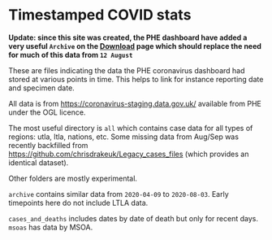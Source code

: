 # Timestamped COVID stats


**Update: since this site was created, the PHE dashboard have added a very useful `Archive` on the [Download](https://coronavirus.data.gov.uk/details/download) page which should replace the need for much of this data from `12 August`**

These are files indicating the data the PHE coronavirus dashboard had stored at various points in time. This helps to link for instance reporting date and specimen date.

All data is from https://coronavirus-staging.data.gov.uk/ available from PHE under the OGL licence.

The most useful directory is `all` which contains case data for all types of regions: utla, ltla, nations, etc. Some missing data from Aug/Sep was recently backfilled from https://github.com/chrisdrakeuk/Legacy_cases_files (which provides an identical dataset).

Other folders are mostly experimental.

`archive` contains similar data from `2020-04-09` to `2020-08-03`. Early timepoints here do not include LTLA data.

`cases_and_deaths` includes dates by date of death but only for recent days. `msoas` has data by MSOA.
